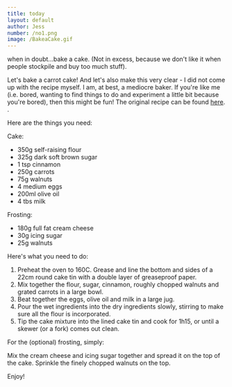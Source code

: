 ```yaml
---
title: today
layout: default
author: Jess
number: /no1.png
image: /BakeaCake.gif
---
```


when in doubt...bake a cake.
(Not in excess, because we don't like it when people stockpile and buy too much stuff).

Let's bake a carrot cake! And let's also make this very clear - I did not come up with the recipe myself. I am, at best, a mediocre baker. If you're like me (i.e. bored, wanting to find things to do and experiment a little bit because you're bored), then this might be fun! The original recipe can be found <a href="https://www.easypeasyfoodie.com/super-simple-carrot-cake/" target="_blank">here</a>.
.

Here are the things you need:

Cake:

- 350g self-raising flour
- 325g dark soft brown sugar
- 1 tsp cinnamon
- 250g carrots
- 75g walnuts
- 4 medium eggs
- 200ml olive oil
- 4 tbs milk

Frosting:

- 180g full fat cream cheese
- 30g icing sugar
- 25g walnuts

Here's what you need to do:

1. Preheat the oven to 160C. Grease and line the bottom and sides of a 22cm round cake tin with a double layer of greaseproof paper.
2. Mix together the flour, sugar, cinnamon, roughly chopped walnuts and grated carrots in a large bowl.
3. Beat together the eggs, olive oil and milk in a large jug.
4. Pour the wet ingredients into the dry ingredients slowly, stirring to make sure all the flour is incorporated.
5. Tip the cake mixture into the lined cake tin and cook for 1h15, or until a skewer (or a fork) comes out clean.

For the (optional) frosting, simply:

Mix the cream cheese and icing sugar together and spread it on the top of the cake. Sprinkle the finely chopped walnuts on the top.

Enjoy!

<!--
You can use HTML elements in Markdown, such as the comment element, and they won't
be affected by a markdown parser. However, if you create an HTML element in your
markdown file, you cannot use markdown syntax within that element's contents.
-->
